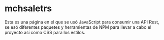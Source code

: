 # mchsaletrs
Esta es una página en el que se usó JavaScript para consumir una API Rest, se esó diferentes paquetes y herramientas de NPM para llevar a cabo el proyecto así como CSS para los estilos.
